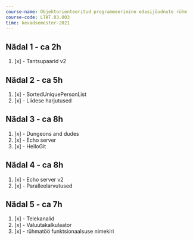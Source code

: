 ```yaml
---
course-name: Objektorienteeritud programmeerimine edasijõudnute rühm
course-code: LTAT.03.003
time: kevadsemester-2021
---
```

## Nädal 1 - ca 2h
1. [x] - Tantsupaarid v2
## Nädal 2 - ca 5h
1. [x] - SortedUniquePersonList
2. [x] - Liidese harjutused
## Nädal 3 - ca 8h
1. [x] - Dungeons and dudes
2. [x] - Echo server
3. [x] - HelloGit
## Nädal 4 - ca 8h
1. [x] - Echo server v2
2. [x] - Paralleelarvutused
## Nädal 5 - ca 7h
1. [x] - Telekanalid
2. [x] - Valuutakalkulaator
3. [x] - rühmatöö funktsionaalsuse nimekiri

